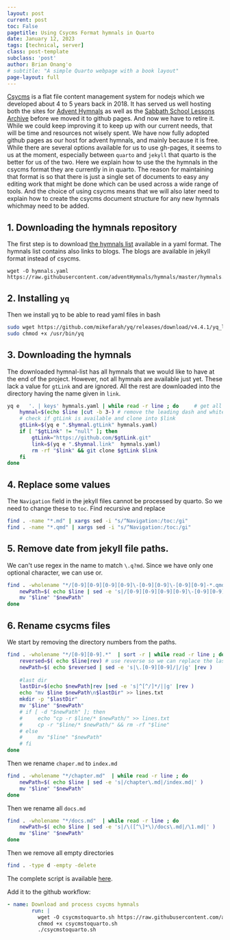 ```yaml
---
layout: post
current: post
toc: False
pagetitle: Using Csycms Format hymnals in Quarto
date: January 12, 2023
tags: [technical, server]
class: post-template
subclass: 'post'
author: Brian Onang'o
# subtitle: "A simple Quarto webpage with a book layout"
page-layout: full
---
```



[Csycms](https://github.com/csymapp/csycms-cli) is a flat file content management system for nodejs which we developed about 4 to 5 years back in 2018. It has served us well hosting both the sites for [Advent Hymnals](https://adventhymnals.org) as well as the [Sabbath School Lessons Archive](https://sabbathschool.github.io/) before we moved it to github pages. And now we have to retire it. While we could keep improving it to keep up with our current needs, that will be time and resources not wisely spent. We have now fully adopted github pages as our host for advent hymnals, and mainly because it is free. While there are several options available for us to use gh-pages, it seems to us at the moment, especially between `quarto` and `jekyll` that quarto is the better for us of the two. Here we explain how to use the the hymnals in the csycms format they are currently in in quarto. The reason for maintaining that format is so that there is just a single set of documents to easy any editing work that might be done which can be used across a wide range of tools. And the choice of using csycms means that we will also later need to explain how to create the csycms document structure for any new hymnals whichmay need to be added.


## 1. Downloading the hymnals repository
The first step is to download [the hymnals list]() available in a yaml format. The hymnals list contains also links to blogs. The blogs are available in jekyll format instead of csycms.

```
wget -O hymnals.yaml https://raw.githubusercontent.com/adventHymnals/hymnals/master/hymnals.yaml
```

## 2. Installing `yq`
Then we install yq to be able to read yaml files in bash

```bash
sudo wget https://github.com/mikefarah/yq/releases/download/v4.4.1/yq_linux_amd64 -O /usr/bin/yq &&\
sudo chmod +x /usr/bin/yq
```

## 3. Downloading the hymnals
The downloaded hymnal-list has all hymnals that we would like to have at the end of the project. However, not all hymnals are available just yet. These lack a value for `gtLink` and are ignored. All the rest are downloaded into the directory having the name given in `link`.

```bash
yq e   '. | keys' hymnals.yaml | while read -r line ; do     # get all keys(hymnal shortnames)
    hymnal=$(echo $line |cut -b 3-) # remove the leading dash and whitespace (- blog -> blog)
    # check if gtLink is available and clone into $link
    gtLink=$(yq e ".$hymnal.gtLink" hymnals.yaml)
    if [ "$gtLink" != "null" ]; then
        gtLink="https://github.com/$gtLink.git"
        link=$(yq e ".$hymnal.link"  hymnals.yaml)
        rm -rf "$link" && git clone $gtLink $link
    fi
done
```

## 4. Replace some values
The `Navigation` field in the jekyll files cannot be processed by quarto. So we need to change these to `toc`. Find recursive and replace
```bash
find . -name "*.md" | xargs sed -i "s/^Navigation:/toc:/gi"
find . -name "*.qmd" | xargs sed -i "s/^Navigation:/toc:/gi"
```


## 5. Remove date from jekyll file paths.

We can't use regex in the name to match `\.q?md`. Since we have only one optional character, we can use or.

```bash
find . -wholename "*/[0-9][0-9][0-9][0-9]\-[0-9][0-9]\-[0-9][0-9]-*.qmd" -or -wholename "*/[0-9][0-9][0-9][0-9]\-[0-9][0-9]\-[0-9][0-9]-*.md" | while read -r line ; do 
    newPath=$( echo $line | sed -e 's|/[0-9][0-9][0-9][0-9]\-[0-9][0-9]\-[0-9][0-9]-|/|g' )
    mv "$line" "$newPath"
done
```


## 6. Rename csycms files

We start by removing the directory numbers from the paths. 

```bash
find . -wholename "*/[0-9][0-9].*"  | sort -r | while read -r line ; do 
    reversed=$( echo $line|rev) # use reverse so we can replace the last occurence as the first
    newPath=$( echo $reversed | sed -e 's|\.[0-9][0-9]/|/|g' |rev ) 
    
    #last dir
    lastDir=$(echo $newPath|rev |sed -e 's|^[^/]*/||g' |rev ) 
    echo "mv $line $newPath\n$lastDir" >> lines.txt
    mkdir -p "$lastDir"
    mv "$line" "$newPath"
    # if [ -d "$newPath" ]; then
    #     echo "cp -r $line/* $newPath/" >> lines.txt
    #     cp -r "$line/* $newPath/" && rm -rf "$line"
    # else
    #     mv "$line" "$newPath"
    # fi
done
```

Then we rename `chaper.md` to `index.md`

```bash
find . -wholename "*/chapter.md"  | while read -r line ; do 
    newPath=$( echo $line | sed -e 's|/chapter\.md|/index.md|' ) 
    mv "$line" "$newPath"
done
```

Then we rename all `docs.md`
```bash
find . -wholename "*/docs.md"  | while read -r line ; do 
    newPath=$( echo $line | sed -e 's|/\([^\]*\)/docs\.md|/\1.md|' ) 
    mv "$line" "$newPath"
done
```

Then we remove all empty directories
```bash
find . -type d -empty -delete
```

The complete script is available [here](https://raw.githubusercontent.com/adventHymnals/resources/master/scripts/csycmstoquarto.sh).

Add it to the github workflow:
```yaml
- name: Download and process csycms hymnals
        run: |
          wget -O csycmstoquarto.sh https://raw.githubusercontent.com/adventHymnals/resources/master/scripts/csycmstoquarto.sh
          chmod +x csycmstoquarto.sh
          ./csycmstoquarto.sh
```
